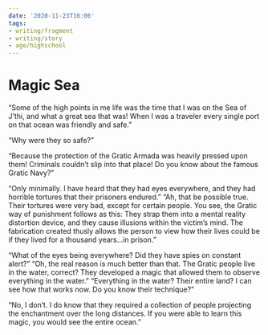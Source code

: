 ```yaml
---
date: '2020-11-23T16:06'
tags:
- writing/fragment
- writing/story
- age/highschool
---
```


# Magic Sea

“Some of the high points in me life was the time that I was on the Sea
of J’thi, and what a great sea that was! When I was a traveler every
single port on that ocean was friendly and safe.”

“Why were they so safe?”

“Because the protection of the Gratic Armada was heavily pressed upon
them! Criminals couldn’t slip into that place! Do you know about the
famous Gratic Navy?”

“Only minimally. I have heard that they had eyes everywhere, and they
had horrible tortures that their prisoners endured.” “Ah, that be
possible true. Their tortures were very bad, except for certain people.
You see, the Gratic way of punishment follows as this: They strap them
into a mental reality distortion device, and they cause illusions within
the victim’s mind. The fabrication created thusly allows the person to
view how their lives could be if they lived for a thousand years…in
prison.”

“What of the eyes being everywhere? Did they have spies on constant
alert?” “Oh, the real reason is much better than that. The Gratic people
live in the water, correct? They developed a magic that allowed them to
observe everything in the water.” “Everything in the water? Their entire
land? I can see how that works now. Do you know their technique?”

“No, I don’t. I do know that they required a collection of people
projecting the enchantment over the long distances. If you were able to
learn this magic, you would see the entire ocean.”
